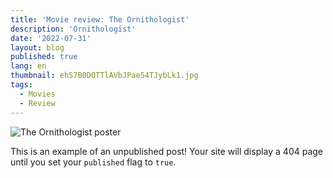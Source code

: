 ```yaml
---
title: 'Movie review: The Ornithologist'
description: 'Ornithologist'
date: '2022-07-31'
layout: blog
published: true
lang: en
thumbnail: ehS7B0DOTTlAVbJPae54TJybLk1.jpg
tags:
  - Movies
  - Review
---
```


<script>
	import Image from '$lib/components/Image.svelte'
</script>

<Image src="./ehS7B0DOTTlAVbJPae54TJybLk1.jpg" alt="The Ornithologist poster" />

This is an example of an unpublished post! Your site will display a 404 page until you set your `published` flag to `true`.
